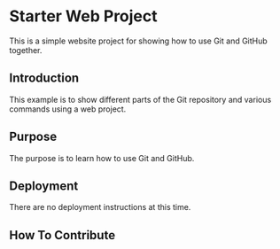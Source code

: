 # Starter Web Project

This is a simple website project for showing how to use Git and GitHub together.

## Introduction 

This example is to show different parts of the Git repository and various commands using a web project. 

## Purpose

The purpose is to learn how to use Git and GitHub.

## Deployment

There are no deployment instructions at this time.

## How To Contribute

